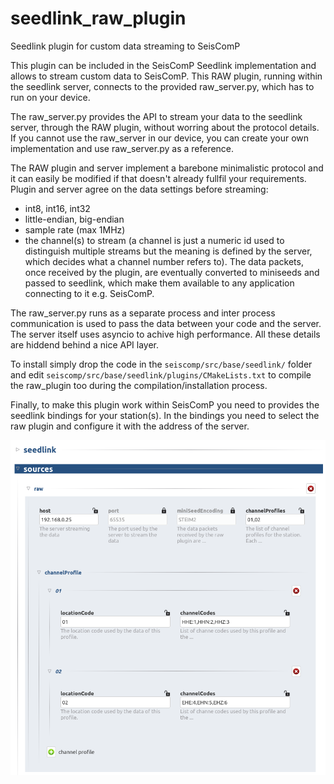 # seedlink_raw_plugin
Seedlink plugin for custom data streaming to SeisComP

This plugin can be included in the SeisComP Seedlink implementation and allows to stream
custom data to SeisComP. This RAW plugin, running within the seedlink server, connects to 
the provided raw_server.py, which has to run on your device.

The raw_server.py provides the API to stream your data to the seedlink server, through the
RAW plugin, without worring about the protocol details. If you cannot use the raw_server
in our device, you can create your own implementation and use raw_server.py as a reference.

The RAW plugin and server implement a barebone minimalistic protocol and it can easily be
modified if that doesn't already fullfil your requirements. Plugin and server agree on the
data settings before streaming: 
- int8, int16, int32
- little-endian, big-endian 
- sample rate (max 1MHz) 
- the channel(s) to stream (a channel is just a numeric id used to distinguish multiple streams
  but the meaning is defined by the server, which decides what a channel number refers to).
The data packets, once received by the plugin, are eventually converted to miniseeds and passed
to seedlink, which make them available to any application connecting to it e.g. SeisComP.

The raw_server.py runs as a separate process and inter process communication is used to
pass the data between your code and the server. The server itself uses asyncio to achive high
performance. All these details are hiddend behind a nice API layer.

To install simply drop the code in the `seiscomp/src/base/seedlink/` folder and edit 
`seiscomp/src/base/seedlink/plugins/CMakeLists.txt` to compile the raw_plugin too during
the compilation/installation process.

Finally, to make this plugin work within SeisComP you need to provides the seedlink bindings
for your station(s). In the bindings you need to select the raw plugin and configure it with
the address of the server.

![Bindings options](/bindingsOptions.png?raw=true "Bindings options")



